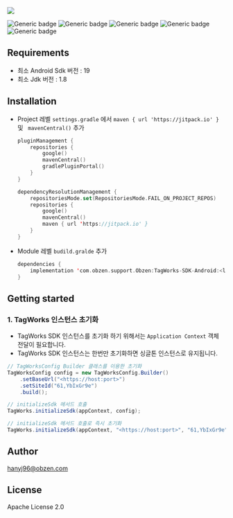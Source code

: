 <img src="https://capsule-render.vercel.app/api?type=Waving&color=E4405F&height=150&section=header&text=TagWorks-SDK-Android&fontSize=45" />

![Generic badge](https://img.shields.io/badge/version-1.0.1-green.svg)
![Generic badge](https://img.shields.io/badge/license-ApacheLicense2.0-blue.svg)
![Generic badge](https://img.shields.io/badge/Platform-Android-red.svg)
![Generic badge](https://img.shields.io/badge/support-java-yellow.svg)
![Generic badge](https://img.shields.io/badge/support-kotlin-yellow.svg)

## Requirements

* 최소 Android Sdk 버전 : 19
* 최소 Jdk 버전 : 1.8

## Installation

* Project 레벨 `settings.gradle` 에서 `maven { url 'https://jitpack.io' }`  및 ` mavenCentral()` 추가

  ```kotlin
  pluginManagement {
      repositories {
          google()
          mavenCentral()
          gradlePluginPortal()
      }
  }
  
  dependencyResolutionManagement {
      repositoriesMode.set(RepositoriesMode.FAIL_ON_PROJECT_REPOS)
      repositories {
          google()
          mavenCentral()
          maven { url 'https://jitpack.io' }
      }
  }
  ```

  

* Module 레벨 `budild.gralde` 추가

  ```kotlin
  dependencies {
      implementation 'com.obzen.support.Obzen:TagWorks-SDK-Android:<latest-version>'
  }
  ```
  
## Getting started
### 1. TagWorks 인스턴스 초기화

* TagWorks SDK 인스턴스를 초기화 하기 위해서는 `Application Context` 객체 전달이 필요합니다.
* TagWorks SDK 인스턴스는 한번만 초기화하면 싱글톤 인스턴스로 유지됩니다.

```java
// TagWorksConfig Builder 클래스를 이용한 초기화
TagWorksConfig config = new TagWorksConfig.Builder()
    .setBaseUrl("<https://host:port>")
    .setSiteId("61,YbIxGr9e")
    .build();

// initializeSdk 메서드 호출
TagWorks.initializeSdk(appContext, config);
```

```java
// initializeSdk 메서드 호출로 즉시 초기화
TagWorks.initializeSdk(appContext, "<https://host:port>", "61,YbIxGr9e");
```


## Author

hanyj96@obzen.com

## License

Apache License 2.0
